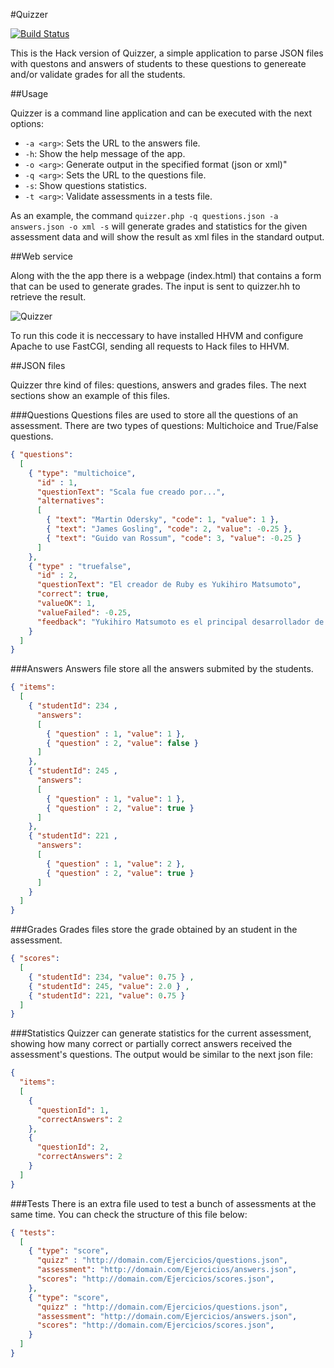 #Quizzer

[![Build Status](https://magnum.travis-ci.com/davidmogar/quizzer-php.svg?token=wmck5BREt8bmqUpsNF4v)](https://magnum.travis-ci.com/davidmogar/quizzer-php)

This is the Hack version of Quizzer, a simple application to parse JSON files with questons and answers of students to these questions to genereate and/or validate grades for all the students.

##Usage

Quizzer is a command line application and can be executed with the next options:
- `-a <arg>`: Sets the URL to the answers file.
- `-h`: Show the help message of the app.
- `-o <arg>`: Generate output in the specified format (json or xml)"
- `-q <arg>`: Sets the URL to the questions file.
- `-s`: Show questions statistics.
- `-t <arg>`: Validate assessments in a tests file.

As an example, the command `quizzer.php -q questions.json -a answers.json -o xml -s` will generate grades and statistics for the given assessment data and will show the result as xml files in the standard output.

##Web service

Along with the the app there is a webpage (index.html) that contains a form that can be used to generate grades. The input is sent to quizzer.hh to retrieve the result.

![Quizzer](http://davidmogar.com/uploads/github/quizzer.png)

To run this code it is neccessary to have installed HHVM and configure Apache to use FastCGI, sending all requests to Hack files to HHVM.

##JSON files

Quizzer thre kind of files: questions, answers and grades files. The next sections show an example of this files.

###Questions
Questions files are used to store all the questions of an assessment. There are two types of questions: Multichoice and True/False questions.

```json
{ "questions":
  [
    { "type": "multichoice",
      "id" : 1,
      "questionText": "Scala fue creado por...",
      "alternatives":
      [
        { "text": "Martin Odersky", "code": 1, "value": 1 },
        { "text": "James Gosling", "code": 2, "value": -0.25 },
        { "text": "Guido van Rossum", "code": 3, "value": -0.25 }
      ]
    },
    { "type" : "truefalse",
      "id" : 2,
      "questionText": "El creador de Ruby es Yukihiro Matsumoto",
      "correct": true,
      "valueOK": 1,
      "valueFailed": -0.25,
      "feedback": "Yukihiro Matsumoto es el principal desarrollador de Ruby desde 1996"
    }
  ]
}
```

###Answers
Answers file store all the answers submited by the students.

```json
{ "items":
  [
    { "studentId": 234 ,
      "answers":
      [
        { "question" : 1, "value": 1 },
        { "question" : 2, "value": false }
      ]
    },
    { "studentId": 245 ,
      "answers":
      [
        { "question" : 1, "value": 1 },
        { "question" : 2, "value": true }
      ]
    },
    { "studentId": 221 ,
      "answers":
      [
        { "question" : 1, "value": 2 },
        { "question" : 2, "value": true }
      ]
    }
  ]
}
```

###Grades
Grades files store the grade obtained by an student in the assessment.

```json
{ "scores":
  [
    { "studentId": 234, "value": 0.75 } ,
    { "studentId": 245, "value": 2.0 } ,
    { "studentId": 221, "value": 0.75 }
  ]
}
```

###Statistics
Quizzer can generate statistics for the current assessment, showing how many correct or partially correct answers received the assessment's questions. The output would be similar to the next json file:
```json
{
  "items":
  [
    {
      "questionId": 1,
      "correctAnswers": 2
    },
    {
      "questionId": 2,
      "correctAnswers": 2
    }
  ]
}
```

###Tests
There is an extra file used to test a bunch of assessments at the same time. You can check the structure of this file below:

```json
{ "tests":
  [
    { "type": "score",
      "quizz" : "http://domain.com/Ejercicios/questions.json",
      "assessment": "http://domain.com/Ejercicios/answers.json",
      "scores": "http://domain.com/Ejercicios/scores.json",
    },
    { "type": "score",
      "quizz" : "http://domain.com/Ejercicios/questions.json",
      "assessment": "http://domain.com/Ejercicios/answers.json",
      "scores": "http://domain.com/Ejercicios/scores.json",
    }
  ]
}
```
